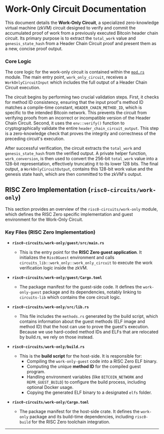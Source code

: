 # Work-Only Circuit Documentation

This document details the **Work-Only Circuit**, a specialized zero-knowledge virtual machine (zkVM) circuit designed to verify and commit the accumulated proof of work from a previously executed Bitcoin header chain circuit. Its primary purpose is to extract the `total_work` value and `genesis_state_hash` from a Header Chain Circuit proof and present them as a new, concise proof output.

### Core Logic

The core logic for the work-only circuit is contained within the [`mod.rs`](../circuits-lib/src/work_only/mod.rs) module. The main entry point, `work_only_circuit`, receives a `WorkOnlyCircuitInput` which includes the full output of a Header Chain Circuit execution.

The circuit begins by performing two crucial validation steps. First, it checks for method ID consistency, ensuring that the input proof's method ID matches a compile-time constant, `HEADER_CHAIN_METHOD_ID`, which is specific to the intended Bitcoin network. This prevents the circuit from verifying proofs from an incorrect or incompatible version of the Header Chain Circuit. Second, it uses the `env::verify()` function to cryptographically validate the entire `header_chain_circuit_output`. This step is a zero-knowledge check that proves the integrity and correctness of the preceding circuit's execution.

After successful verification, the circuit extracts the `total_work` and `genesis_state_hash` from the verified output. A private helper function, `work_conversion`, is then used to convert the 256-bit `total_work` value into a 128-bit representation, effectively truncating it to its lower 128 bits. The final output, a `WorkOnlyCircuitOutput`, contains this 128-bit work value and the genesis state hash, which are then committed to the zkVM's output.

## RISC Zero Implementation (`risc0-circuits/work-only`)

This section provides an overview of the `risc0-circuits/work-only` module, which defines the RISC Zero specific implementation and guest environment for the Work-Only Circuit.

### Key Files (RISC Zero Implementation)

  * **`risc0-circuits/work-only/guest/src/main.rs`**

      * This is the entry point for the **RISC Zero guest application**. It initializes the `Risc0Guest` environment and calls `circuits_lib::work_only::work_only_circuit` to execute the work verification logic inside the zkVM.

  * **`risc0-circuits/work-only/guest/Cargo.toml`**

      * The package manifest for the guest-side code. It defines the `work-only-guest` package and its dependencies, notably linking to `circuits-lib` which contains the core circuit logic.

  * **`risc0-circuits/work-only/src/lib.rs`**

      * This file includes the `methods.rs` generated by the build script, which contains information about the guest methods (ELF image and method ID) that the host can use to prove the guest's execution. Because we use hard-coded method IDs and ELFs that are relocated by build.rs, we rely on those instead.

  * **`risc0-circuits/work-only/build.rs`**

      * This is the **build script** for the host-side. It is responsible for:
          * Compiling the `work-only-guest` code into a RISC Zero ELF binary.
          * Computing the unique **method ID** for the compiled guest program.
          * Handling environment variables (like `BITCOIN_NETWORK` and `REPR_GUEST_BUILD`) to configure the build process, including optional Docker usage.
          * Copying the generated ELF binary to a designated `elfs` folder.

  * **`risc0-circuits/work-only/Cargo.toml`**

      * The package manifest for the host-side crate. It defines the `work-only` package and its build-time dependencies, including `risc0-build` for the RISC Zero toolchain integration.

-----